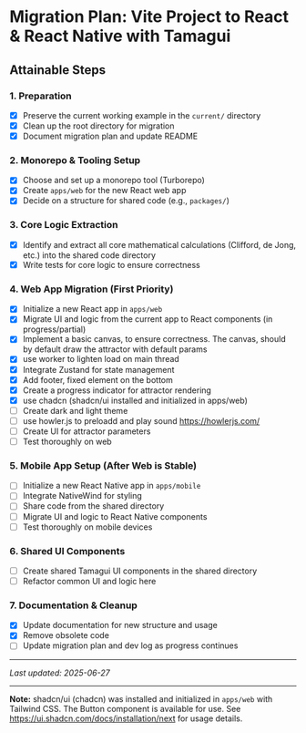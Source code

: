 # Migration Plan: Vite Project to React & React Native with Tamagui

## Attainable Steps

### 1. Preparation
- [x] Preserve the current working example in the `current/` directory
- [x] Clean up the root directory for migration
- [x] Document migration plan and update README

### 2. Monorepo & Tooling Setup
- [x] Choose and set up a monorepo tool (Turborepo)
- [x] Create `apps/web` for the new React web app
- [x] Decide on a structure for shared code (e.g., `packages/`)

### 3. Core Logic Extraction
- [x] Identify and extract all core mathematical calculations (Clifford, de Jong, etc.) into the shared code directory
- [x] Write tests for core logic to ensure correctness

### 4. Web App Migration (First Priority)
- [x] Initialize a new React app in `apps/web`
- [x] Migrate UI and logic from the current app to React components (in progress/partial)
- [x] Implement a basic canvas, to ensure correctness. The canvas, should by default draw the attractor with default params
- [x] use worker to lighten load on main thread
- [x] Integrate Zustand for state management
- [x] Add footer, fixed element on the bottom
- [x] Create a progress indicator for attractor rendering
- [x] use chadcn (shadcn/ui installed and initialized in apps/web)
- [ ] Create dark and light theme
- [ ] use howler.js to preloadd and play sound https://howlerjs.com/
- [ ] Create UI for attractor parameters
- [ ] Test thoroughly on web

### 5. Mobile App Setup (After Web is Stable)
- [ ] Initialize a new React Native app in `apps/mobile`
- [ ] Integrate NativeWind for styling
- [ ] Share code from the shared directory
- [ ] Migrate UI and logic to React Native components
- [ ] Test thoroughly on mobile devices

### 6. Shared UI Components
- [ ] Create shared Tamagui UI components in the shared directory
- [ ] Refactor common UI and logic here

### 7. Documentation & Cleanup
- [x] Update documentation for new structure and usage
- [x] Remove obsolete code
- [ ] Update migration plan and dev log as progress continues

---

*Last updated: 2025-06-27*

---

**Note:** shadcn/ui (chadcn) was installed and initialized in `apps/web` with Tailwind CSS. The Button component is available for use. See https://ui.shadcn.com/docs/installation/next for usage details.
